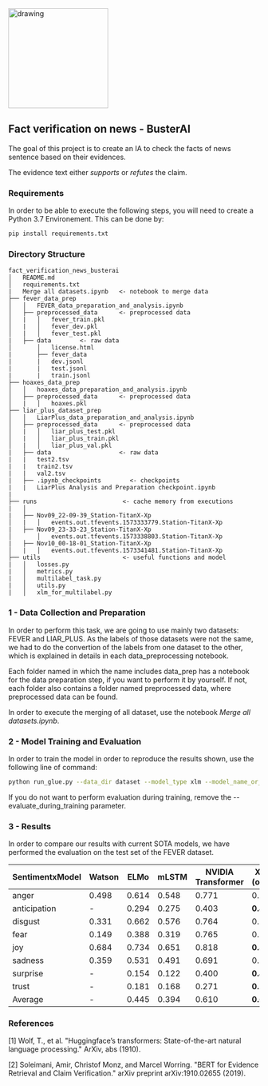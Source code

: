 <img src="https://pbs.twimg.com/profile_images/1126981606533672960/H4NiVXXg.jpg" alt="drawing" width="200"/>

## Fact verification on news - BusterAI
The goal of this project is to create an IA to check the facts of news sentence based on their evidences.

The evidence text either _supports_ or _refutes_ the claim.


### Requirements

In order to be able to execute the following steps, you will need to create a Python 3.7 Environement.
This can be done by:

```bash
pip install requirements.txt
```

### Directory Structure

```
fact_verification_news_busterai
│   README.md 
│   requirements.txt
|   Merge all datasets.ipynb   <- notebook to merge data 
├── fever_data_prep
│   │   FEVER_data_preparation_and_analysis.ipynb  
│   ├── preprocessed_data      <- preprocessed data
│   |   │   fever_train.pkl
│   |   │   fever_dev.pkl
│   |   │   fever_test.pkl
|   ├── data        <- raw data 
│       │   license.html
|       ├── fever_data
|       |   dev.jsonl
|       |   test.jsonl
|       |   train.jsonl
├── hoaxes_data_prep
│   │   hoaxes_data_preparation_and_analysis.ipynb  
│   ├── preprocessed_data      <- preprocessed data
│   |   │   hoaxes.pkl
├── liar_plus_dataset_prep
│   │   LiarPlus_data_preparation_and_analysis.ipynb
│   ├── preprocessed_data      <- preprocessed data
│   |   │   liar_plus_test.pkl
│   |   │   liar_plus_train.pkl
│   |   │   liar_plus_val.pkl
|   ├── data                   <- raw data 
|   |   test2.tsv
|   |   train2.tsv
|   |   val2.tsv
|   ├── .ipynb_checkpoints        <- checkpoints 
|   |   LiarPlus Analysis and Preparation checkpoint.ipynb
|   
├── runs                        <- cache memory from executions
|   │   
|   ├── Nov09_22-09-39_Station-TitanX-Xp
│   |   │   events.out.tfevents.1573333779.Station-TitanX-Xp
|   ├── Nov09_23-33-23_Station-TitanX-Xp
│       │   events.out.tfevents.1573338803.Station-TitanX-Xp
|   ├── Nov10_00-18-01_Station-TitanX-Xp
│   |   │   events.out.tfevents.1573341481.Station-TitanX-Xp
├── utils                       <- useful functions and model
|   │   losses.py
|   │   metrics.py
|   │   multilabel_task.py
|   │   utils.py
|   │   xlm_for_multilabel.py

```


### 1 - Data Collection and Preparation

In order to perform this task, we are going to use mainly two datasets: FEVER and LIAR_PLUS. As the labels of those
datasets were not the same, we had to do the convertion of the labels from one dataset to the other, which is
explained in details in each data_preprocessing notebook.

Each folder named in which the name includes data_prep has a notebook for the data preparation step, if you want to
perform it by yourself. If not, each folder also contains a folder named preprocessed data, where preprocessed data can
be found.

In order to execute the merging of all dataset, use the notebook _Merge all datasets.ipynb_. 

### 2 - Model Training and Evaluation

In order to train the model in order to reproduce the results shown, use the following line of command:

```bash
python run_glue.py --data_dir dataset --model_type xlm --model_name_or_path xlm-clm-enfr-1024 --task_name buster --output_dir output --do_train --evaluate_during_training --do_eval 
```
If you do not want to perform evaluation during training, remove  the --evaluate_during_training parameter.

### 3 - Results 

In order to compare our results with current SOTA models, we have performed the evaluation on the test set of
the FEVER dataset.

|SentimentxModel|     Watson    |      ELMo     |     mLSTM     |     NVIDIA Transformer   |   XLM (ours)  | 
| ------------- | ------------- | ------------- | ------------- |       -------------      | ------------- | 
|     anger     |     0.498     |     0.614     |     0.548     |           0.771          |     0.763     |
| anticipation  |       -       |     0.294     |     0.275     |           0.403          |    **0.405**  |
|    disgust    |     0.331     |     0.662     |     0.576     |           0.764          |     0.760     |
|      fear     |     0.149     |     0.388     |     0.319     |           0.765          |     0.731     |
|      joy      |     0.684     |     0.734     |     0.651     |           0.818          |   **0.839**   |
|    sadness    |     0.359     |     0.531     |     0.491     |           0.691          |     0.691     |
|   surprise    |       -       |     0.154     |     0.122     |           0.400          |   **0.473**   |
|     trust     |       -       |     0.181     |     0.168     |           0.271          |   **0.286**   |
|    Average    |       -       |     0.445     |     0.394     |           0.610          |   **0.619**   |


### References

[1] Wolf, T., et al. "Huggingface’s transformers: State-of-the-art natural language processing." ArXiv, abs (1910).


[2] Soleimani, Amir, Christof Monz, and Marcel Worring. "BERT for Evidence Retrieval and Claim Verification." arXiv preprint arXiv:1910.02655 (2019).


